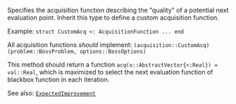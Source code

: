 Specifies the acquisition function describing the "quality" of a potential next evaluation point. Inherit this type to define a custom acquisition function.

Example: `struct CustomAcq <: AcquisitionFunction ... end`

All acquisition functions *should* implement: `(acquisition::CustomAcq)(problem::BossProblem, options::BossOptions)`

This method should return a function `acq(x::AbstractVector{<:Real}) = val::Real`, which is maximized to select the next evaluation function of blackbox function in each iteration.

See also: [`ExpectedImprovement`](@ref)
